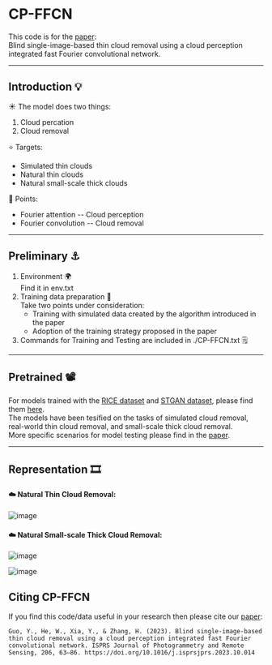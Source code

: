 # CP-FFCN

This code is for the [paper](https://doi.org/10.1016/j.isprsjprs.2023.10.014):   
Blind single-image-based thin cloud removal using a cloud perception integrated fast Fourier convolutional network.  
****

## Introduction :bulb:

:sunny: The model does two things:  
  1. Cloud percation  
  2. Cloud removal

:star: Targets:  
  - Simulated thin clouds  
  - Natural thin clouds  
  - Natural small-scale thick clouds

:dizzy: Points:
  + Fourier attention -- Cloud perception  
  + Fourier convolution -- Cloud removal  
  

****
## Preliminary :anchor:

  1. Environment :earth_africa:  
     Find it in env.txt  
  2. Training data preparation :pushpin:  
     Take two points under consideration:  
     - Training with simulated data created by the algorithm introduced in the paper
     - Adoption of the training strategy proposed in the paper  
  3. Commands for Training and Testing are included in ./CP-FFCN.txt :spiral_notepad: 
**** 
## Pretrained :film_projector:
For models trained with the [RICE dataset](https://paperswithcode.com/dataset/rice) and [STGAN dataset](https://openaccess.thecvf.com/content_WACV_2020/papers/Sarukkai_Cloud_Removal_from_Satellite_Images_using_Spatiotemporal_Generator_Networks_WACV_2020_paper.pdf), please find them [here](https://drive.google.com/file/d/12IXY2asM2aREp9BMJNzHR-qnpdR5Nkbz/view?usp=drive_link).  
The models have been tesified on the tasks of simulated cloud removal, real-world thin cloud removal, and small-scale thick cloud removal.  
More specific scenarios for model testing please find in the [paper](https://doi.org/10.1016/j.isprsjprs.2023.10.014).
**** 
## Representation :film_strip:
#### :cloud: Natural Thin Cloud Removal:  
![image](https://github.com/Merryguoguo/CP-FFCN/assets/54757576/a9d4b57b-c02c-4fab-a720-97cc669a8b70)  

#### :cloud: Natural Small-scale Thick Cloud Removal:  
![image](https://github.com/Merryguoguo/CP-FFCN/assets/54757576/6b57f15f-1520-4f5e-898e-e28c6f5b978f)  
  
![image](https://github.com/Merryguoguo/CP-FFCN/assets/54757576/cc24cc7c-8579-431d-8b5e-75aa49148067)

## Citing CP-FFCN
If you find this code/data useful in your research then please cite our [paper](https://doi.org/10.1016/j.isprsjprs.2023.10.014):
```
Guo, Y., He, W., Xia, Y., & Zhang, H. (2023). Blind single-image-based thin cloud removal using a cloud perception integrated fast Fourier convolutional network. ISPRS Journal of Photogrammetry and Remote Sensing, 206, 63–86. https://doi.org/10.1016/j.isprsjprs.2023.10.014
```
